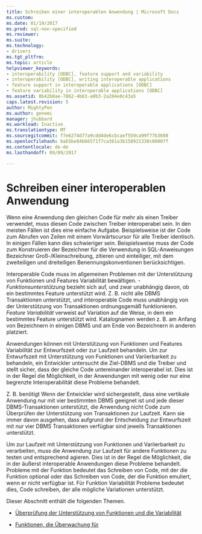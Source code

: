 ```yaml
---
title: Schreiben einer interoperablen Anwendung | Microsoft Docs
ms.custom: 
ms.date: 01/19/2017
ms.prod: sql-non-specified
ms.reviewer: 
ms.suite: 
ms.technology:
- drivers
ms.tgt_pltfrm: 
ms.topic: article
helpviewer_keywords:
- interoperability [ODBC], feature support and variability
- interoperability [ODBC], writing interoperable applications
- feature support in interoperable applications [ODBC]
- feature variability in interoperable applications [ODBC]
ms.assetid: 8b42b8ae-7862-4b63-a0b3-2a204e0c43a5
caps.latest.revision: 5
author: MightyPen
ms.author: genemi
manager: jhubbard
ms.workload: Inactive
ms.translationtype: MT
ms.sourcegitcommit: f7e6274d77a9cdd4de6cbcaef559ca99f77b3608
ms.openlocfilehash: bab5be84b66571f7ca361a3b158921330c00007f
ms.contentlocale: de-de
ms.lasthandoff: 09/09/2017

---
```

# <a name="writing-an-interoperable-application"></a>Schreiben einer interoperablen Anwendung
Wenn eine Anwendung den gleichen Code für mehr als einen Treiber verwendet, muss diesen Code zwischen Treiber interoperabel sein. In den meisten Fällen ist dies eine einfache Aufgabe. Beispielsweise ist der Code zum Abrufen von Zeilen mit einem Vorwärtscursor für alle Treiber identisch. In einigen Fällen kann dies schwieriger sein. Beispielsweise muss der Code zum Konstruieren der Bezeichner für die Verwendung in SQL-Anweisungen Bezeichner Groß-/Kleinschreibung, zitieren und einteiliger, mit dem zweiteiligen und dreiteiligen Benennungskonventionen berücksichtigen.  
  
 Interoperable Code muss im allgemeinen Problemen mit der Unterstützung von Funktionen und Features Variabilität bewältigen. *-Funktionsunterstützung* bezieht sich auf, und zwar unabhängig davon, ob ein bestimmtes Feature unterstützt wird. Z. B. nicht alle DBMS Transaktionen unterstützt, und interoperable Code muss unabhängig von der Unterstützung von Transaktionen ordnungsgemäß funktionieren. *Feature Variabilität* verweist auf Variation auf die Weise, in dem ein bestimmtes Feature unterstützt wird. Katalognamen werden z. B. am Anfang von Bezeichnern in einigen DBMS und am Ende von Bezeichnern in anderen platziert.  
  
 Anwendungen können mit Unterstützung von Funktionen und Features Variabilität zur Entwurfszeit oder zur Laufzeit behandeln. Um zur Entwurfszeit mit Unterstützung von Funktionen und Variierbarkeit zu behandeln, ein Entwickler untersucht die Ziel-DBMS und die Treiber und stellt sicher, dass der gleiche Code untereinander interoperabel ist. Dies ist in der Regel die Möglichkeit, in der Anwendungen mit wenig oder nur eine begrenzte Interoperabilität diese Probleme behandelt.  
  
 Z. B. benötigt Wenn der Entwickler wird sichergestellt, dass eine vertikale Anwendung nur mit vier bestimmten DBMS geeignet ist und jede dieser DBMS-Transaktionen unterstützt, die Anwendung nicht Code zum Überprüfen der Unterstützung von Transaktionen zur Laufzeit. Kann sie immer davon ausgehen, dass aufgrund der Entscheidung zur Entwurfszeit mit nur vier DBMS Transaktionen verfügbar sind jeweils Transaktionen unterstützt.  
  
 Um zur Laufzeit mit Unterstützung von Funktionen und Variierbarkeit zu verarbeiten, muss die Anwendung zur Laufzeit für andere Funktionen zu testen und entsprechend agieren. Dies ist in der Regel die Möglichkeit, die in der äußerst interoperable Anwendungen diese Probleme behandelt. Probleme mit der Funktion bedeutet das Schreiben von Code, mit der die Funktion optional oder das Schreiben von Code, der die Funktion emuliert, wenn er nicht verfügbar ist. Für Funktion Variabilität Probleme bedeutet dies, Code schreiben, der alle mögliche Variationen unterstützt.  
  
 Dieser Abschnitt enthält die folgenden Themen.  
  
-   [Überprüfung der Unterstützung von Funktionen und die Variabilität](../../../odbc/reference/develop-app/checking-feature-support-and-variability.md)  
  
-   [Funktionen, die Überwachung für](../../../odbc/reference/develop-app/features-to-watch-for.md)

